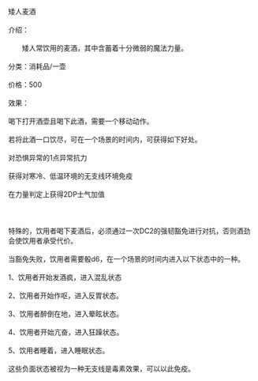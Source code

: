 <title>矮人麦酒</title>
<meta name="GENERATOR" content="WinCHM">
<meta http-equiv="Content-Type" content="text/html; charset=gb2312">
<br>矮人麦酒
<br>
<br>介绍：
<br>
<br>　　矮人常饮用的麦酒，其中含蓄着十分微弱的魔法力量。
<br>
<br>分类：消耗品/一壶
<br>
<br>价格：500
<br>
<br>效果：
<br>
<br>喝下打开酒壶且喝下此酒，需要一个移动动作。
<br>
<br>若将此酒一口饮尽，可在一个场景的时间内，可获得如下好处。
<br>
<br>对恐惧异常的1点异常抗力
<br>
<br>获得对寒冷、低温环境的无支线环境免疫
<br>
<br>在力量判定上获得2DP士气加值
<br>
<br>　
<br>
<br>特殊的，饮用者喝下麦酒后，必须通过一次DC2的强韧豁免进行对抗，否则酒劲会使饮用者承受代价。
<br>
<br>当豁免失败，饮用者需要骰d6，在一个场景的时间内进入以下状态中的一种。
<br>
<br>1、饮用者开始发酒疯，进入混乱状态
<br>
<br>2、饮用者开始作呕，进入反胃状态。
<br>
<br>3、饮用者醉倒在地，进入晕眩状态。
<br>
<br>4、饮用者开始亢奋，进入狂躁状态。
<br>
<br>5、饮用者睡着，进入睡眠状态。
<br>
<br>这些负面状态被视为一种无支线是毒素效果，可以以此免疫。
<br>
<br>